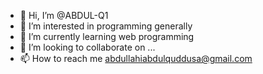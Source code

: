 - 👋 Hi, I’m @ABDUL-Q1
- 👀 I’m interested in programming generally
- 🌱 I’m currently learning web programming
- 💞️ I’m looking to collaborate on ...
- 📫 How to reach me abdullahiabdulquddusa@gmail.com

<!---
ABDUL-Q1/ABDUL-Q1 is a ✨ special ✨ repository because its `README.md` (this file) appears on your GitHub profile.
You can click the Preview link to take a look at your changes.
--->
